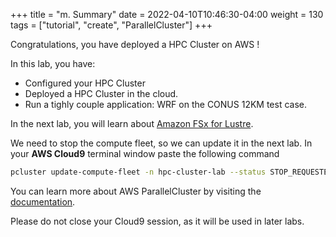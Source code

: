 +++
title = "m. Summary"
date = 2022-04-10T10:46:30-04:00
weight = 130
tags = ["tutorial", "create", "ParallelCluster"]
+++

Congratulations, you have deployed a HPC Cluster on AWS !

In this lab, you have:
- Configured your HPC Cluster
- Deployed a HPC Cluster in the cloud.
- Run a tighly couple application: WRF on the CONUS 12KM test case.

In the next lab, you will learn about [Amazon FSx for Lustre](https://aws.amazon.com/fsx/lustre/).

We need to stop the compute fleet, so we can update it in the next lab. In your **AWS Cloud9** terminal window paste the following command

```bash
pcluster update-compute-fleet -n hpc-cluster-lab --status STOP_REQUESTED --region ${AWS_REGION}
```


You can learn more about AWS ParallelCluster by visiting the [documentation](https://docs.aws.amazon.com/parallelcluster/latest/ug/what-is-aws-parallelcluster.html).


Please do not close your Cloud9 session, as it will be used in later labs.
